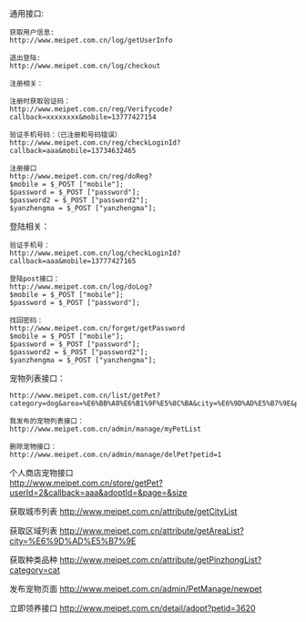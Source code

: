 
通用接口:

	获取用户信息:
	http://www.meipet.com.cn/log/getUserInfo

	退出登陆:
	http://www.meipet.com.cn/log/checkout

	注册相关：

	注册时获取验证码：
	http://www.meipet.com.cn/reg/Verifycode?callback=xxxxxxxx&mobile=13777427154

	验证手机号码：（已注册和号码错误）
	http://www.meipet.com.cn/reg/checkLoginId?callback=aaa&mobile=13734632465

	注册接口
	http://www.meipet.com.cn/reg/doReg?
	$mobile = $_POST ["mobile"];
	$password = $_POST ["password"];
	$password2 = $_POST ["password2"];
	$yanzhengma = $_POST ["yanzhengma"];


登陆相关：

	验证手机号：
	http://www.meipet.com.cn/log/checkLoginId?callback=aaa&mobile=13777427165

	登陆post接口：
	http://www.meipet.com.cn/log/doLog?
	$mobile = $_POST ["mobile"];
	$password = $_POST ["password"];

	找回密码：
	http://www.meipet.com.cn/forget/getPassword
	$mobile = $_POST ["mobile"];
	$password = $_POST ["password"];
	$password2 = $_POST ["password2"];
	$yanzhengma = $_POST ["yanzhengma"];

宠物列表接口：

	http://www.meipet.com.cn/list/getPet?category=dog&area=%E6%BB%A8%E6%B1%9F%E5%8C%BA&city=%E6%9D%AD%E5%B7%9E&page=2&size=1
	
	我发布的宠物列表接口：
	http://www.meipet.com.cn/admin/manage/myPetList
	
	删除宠物接口：
	http://www.meipet.com.cn/admin/manage/delPet?petid=1
	
	
个人商店宠物接口  	
http://www.meipet.com.cn/store/getPet?userId=2&callback=aaa&adoptId=&page=&size


获取城市列表
http://www.meipet.com.cn/attribute/getCityList

获取区域列表
http://www.meipet.com.cn/attribute/getAreaList?city=%E6%9D%AD%E5%B7%9E

获取种类品种
http://www.meipet.com.cn/attribute/getPinzhongList?category=cat

发布宠物页面
http://www.meipet.com.cn/admin/PetManage/newpet

立即领养接口
http://www.meipet.com.cn/detail/adopt?petid=3620
